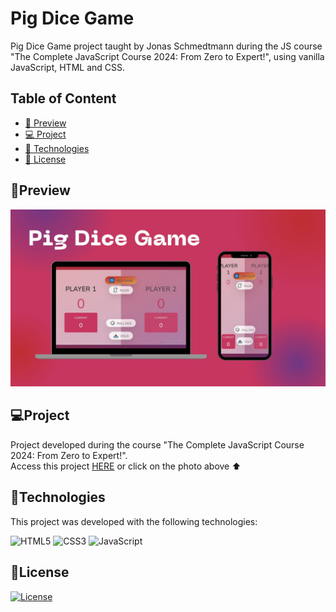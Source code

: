 # Pig Dice Game
Pig Dice Game project taught by Jonas Schmedtmann during the JS course "The Complete JavaScript Course 2024: From Zero to Expert!", using vanilla JavaScript, HTML and CSS.

## Table of Content

- [🔗 Preview](#preview)
- [💻 Project](#projeto)
- [🚀 Technologies](#tecnologias)
- [📝 License](#license)

## 🔗Preview

<a href="https://thaina-oliveira.github.io/Pig-Game-Demo/"><img src="game preview.jpg"></a>

## 💻Project

Project developed during the course "The Complete JavaScript Course 2024: From Zero to Expert!". <br />
Access this project <a href="https://thaina-oliveira.github.io/Pig-Game-Demo/">HERE</a> or click on the photo above ⬆️

##  🚀Technologies

This project was developed with the following technologies:

![HTML5](https://img.shields.io/badge/html5-%23E34F26.svg?style=for-the-badge&logo=html5&logoColor=white)
![CSS3](https://img.shields.io/badge/css3-%231572B6.svg?style=for-the-badge&logo=css3&logoColor=white)
![JavaScript](https://img.shields.io/badge/javascript-%23323330.svg?style=for-the-badge&logo=javascript&logoColor=%23F7DF1E)


##  📝License
[![License](https://img.shields.io/badge/license-MIT-blue.svg)](LICENSE)

